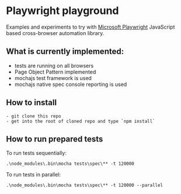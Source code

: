 # Playwright playground

Examples and experiments to try with [Microsoft Playwright](https://github.com/microsoft/playwright) JavaScript based cross-browser automation library.

## What is currently implemented:

- tests are running on all browsers
- Page Object Pattern implemented
- mochajs test framework is used
- mochajs native spec console reporting is used

## How to install

    - git clone this repo
    - get into the root of cloned repo and type `npm install`

## How to run prepared tests

To run tests sequentially:

```
.\node_modules\.bin\mocha tests\spec\** -t 120000
```

To run tests in parallel:

```
.\node_modules\.bin\mocha tests\spec\** -t 120000 --parallel
```